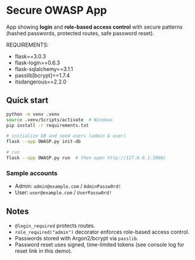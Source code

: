 # Secure OWASP App

App showing **login** and **role-based access control** with secure patterns (hashed passwords, protected routes, safe password reset).

REQUIREMENTS:
- flask==3.0.3
- flask-login==0.6.3
- flask-sqlalchemy==3.1.1
- passlib[bcrypt]==1.7.4
- itsdangerous==2.2.0


## Quick start

```bash
python -m venv .venv
source .venv/Scripts/activate  # Windows
pip install -r requirements.txt

# initialize DB and seed users (admin & user)
flask --app OWASP.py init-db

# run
flask --app OWASP.py run  # then open http://127.0.0.1:5000/
```

### Sample accounts
- Admin: `admin@example.com` / `AdminPassw0rd!`
- User:  `user@example.com`  / `UserPassw0rd!`


## Notes
- `@login_required` protects routes.
- `role_required("admin")` decorator enforces role-based access control.
- Passwords stored with Argon2/bcrypt via `passlib`.
- Password reset uses signed, time-limited tokens (see console log for reset link in this demo).
